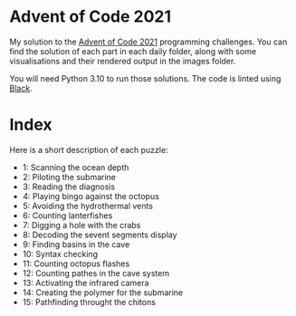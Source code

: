 # Advent of Code 2021

My solution to the [Advent of Code 2021](https://adventofcode.com/2021) programming challenges. You can find the solution of each part in each daily folder, along with some visualisations and their rendered output in the images folder. 

You will need Python 3.10 to run those solutions. The code is linted using [Black](https://github.com/psf/black).

# Index

Here is a short description of each puzzle:
- 1: Scanning the ocean depth
- 2: Piloting the submarine
- 3: Reading the diagnosis
- 4: Playing bingo against the octopus
- 5: Avoiding the hydrothermal vents
- 6: Counting lanterfishes
- 7: Digging a hole with the crabs
- 8: Decoding the sevent segments display
- 9: Finding basins in the cave
- 10: Syntax checking
- 11: Counting octopus flashes
- 12: Counting pathes in the cave system
- 13: Activating the infrared camera
- 14: Creating the polymer for the submarine
- 15: Pathfinding throught the chitons